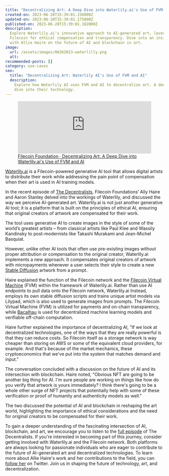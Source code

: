 ```yaml
---
title: "Decentralizing Art: A Deep Dive into Waterlily.ai's Use of FVM and AI"
created-on: 2023-06-28T15:39:01.156000Z
updated-on: 2023-06-28T15:39:01.175000Z
published-on: 2023-06-28T15:39:01.182000Z
description:
  Explore Waterlily.ai's innovative approach to AI-generated art, leveraging
  Filecoin for ethical compensation and transparency. Dive into an insightful conversation
  with Allie Haire on the future of AI and blockchain in art.
image:
  url: /assets/images/06262023-waterlilly.png
  alt:
recommended-posts: []
category: use-cases
seo:
  title: "Decentralizing Art: Waterlily AI's Use of FVM and AI"
  description:
    Explore how Waterlily AI uses FVM and AI to decentralize art. A deep
    dive into their technology.
---
```


<figure>
  <iframe
  src="https://w.soundcloud.com/player/?url=https%3A//api.soundcloud.com/tracks/1552122538&color=%23193396&auto_play=false&hide_related=false&show_comments=true&show_user=true&show_reposts=false&show_teaser=true"
  title="Decentralized Art - A Deep Dive into Waterlily.ai's Use of FVM and AI"
  height="166"
  width="100%"
  frameborder="0"
  scrolling="no"
  allow="autoplay">
</iframe>
  <figcaption><a href="https://soundcloud.com/filecoin-foundation/decentralizing-art-a-deep-dive-into-waterlilyais-use-of-fvm-and-ai" target="_blank" title="Filecoin Foundation · Decentralizing Art: A Deep Dive into Waterlily.ai's Use of FVM and AI">Filecoin Foundation · Decentralizing Art: A Deep Dive into Waterlily.ai's Use of FVM and AI</a></figcaption>
</figure>

[Waterlily.ai](http://waterlily.ai) is a Filecoin-powered generative AI tool that allows digital artists to distribute their work while addressing the pain point of compensation when their art is used in AI training models.

In the recent episode of [The Decentralists](https://twitter.com/i/spaces/1LyxBqNjXVkJN), Filecoin Foundations’ Ally Haire and Aaron Stanley delved into the workings of Waterlily, and discussed the way we perceive AI-generated art. Waterlily.ai is not just another generative AI tool; it is a platform that is built on the principles of ethical AI, ensuring that original creators of artwork are compensated for their work.

The tool uses generative AI to create images in the style of some of the world’s greatest artists – from classical artists like Paul Klee and Wassily Kandinsky to post-modernists like Takashi Murakami and Jean-Michel Basquiat.

However, unlike other AI tools that often use pre-existing images without proper attribution or compensation to the original creator, Waterlily.ai implements a new approach. It compensates original creators of artwork with micropayments whenever a user selects their style to create a new [Stable Diffusion](https://en.wikipedia.org/wiki/Stable_Diffusion) artwork from a prompt.

Haire explained the function of the Filecoin network and the [Filecoin Virtual Machine](https://fvm.filecoin.io/) (FVM) within the framework of Waterlily.ai. Rather than use AI endpoints to pull data onto the Filecoin network, Waterlily.ai Instead, employs its own stable diffusion scripts and trains unique artist models via Lilypad, which is also used to generate images from prompts. The Filecoin Virtual Machine (FVM) is utilized for payments and on-chain transparency, while [Bacalhau](https://www.bacalhau.org/) is used for decentralized machine learning models and verifiable off-chain computation.

Haire further explained the importance of decentralizing AI, "If we look at decentralized technologies, one of the ways that they are really powerful is that they can reduce costs. So Filecoin itself as a storage network is way cheaper than storing on AWS or some of the equivalent cloud providers, for example. And that's because of the market mechanics, these cryptoeconomics that we've put into the system that matches demand and input."

The conversation concluded with a discussion on the future of AI and its intersection with blockchain. Haire noted, "Obvious NFT are going to be another big thing for AI. I'm sure people are working on things like how do you verify that artwork is yours immediately? I think there's going to be a whole other surge of NFT projects that potentially help with some of these verification or proof of humanity and authenticity models as well."

The two discussed the potential of AI and blockchain in reshaping the art world, highlighting the importance of ethical considerations and the need for original creators to be compensated for their work.

To gain a deeper understanding of the fascinating intersection of AI, blockchain, and art, we encourage you to listen to the [full episode](https://twitter.com/i/spaces/1LyxBqNjXVkJN) of The Decentralists. If you're interested in becoming part of this journey, consider getting involved with Waterlily.ai and the Filecoin network. Both platforms are always looking for passionate individuals who are eager to contribute to the future of AI-generated art and decentralized technologies. To learn more about Allie Haire's work and her contributions to the field, you can [follow her](https://twitter.com/DeveloperAlly) on Twitter. Join us in shaping the future of technology, art, and decentralization.
